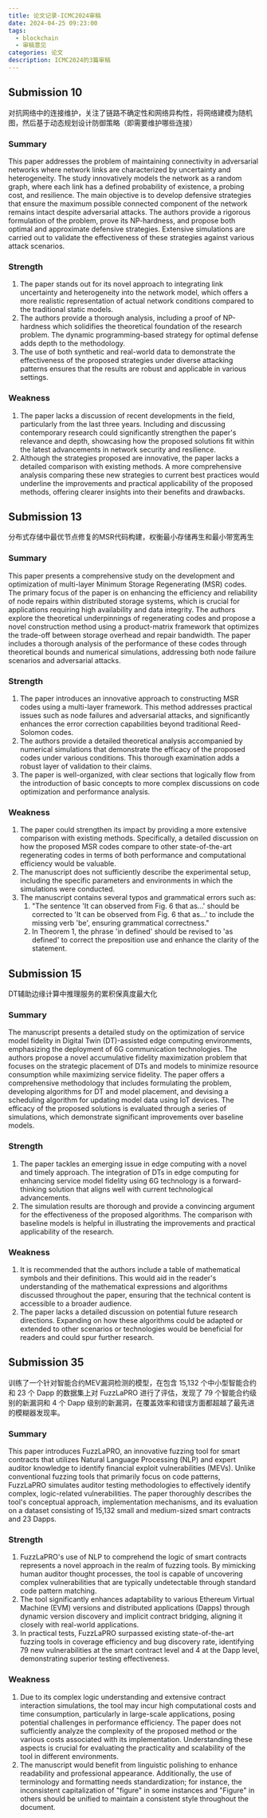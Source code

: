 ```yaml
---
title: 论文记录-ICMC2024审稿
date: 2024-04-25 09:23:00
tags:
  - blockchain
  - 审稿意见
categories: 论文
description: ICMC2024的3篇审稿
---
```

## Submission 10
对抗网络中的连接维护，关注了链路不确定性和网络异构性，将网络建模为随机图，然后基于动态规划设计防御策略（即需要维护哪些连接）

### Summary
This paper addresses the problem of maintaining connectivity in adversarial networks where network links are characterized by uncertainty and heterogeneity. The study innovatively models the network as a random graph, where each link has a defined probability of existence, a probing cost, and resilience. The main objective is to develop defensive strategies that ensure the maximum possible connected component of the network remains intact despite adversarial attacks. The authors provide a rigorous formulation of the problem, prove its NP-hardness, and propose both optimal and approximate defensive strategies. Extensive simulations are carried out to validate the effectiveness of these strategies against various attack scenarios.

### Strength
1. The paper stands out for its novel approach to integrating link uncertainty and heterogeneity into the network model, which offers a more realistic representation of actual network conditions compared to the traditional static models.
2. The authors provide a thorough analysis, including a proof of NP-hardness which solidifies the theoretical foundation of the research problem. The dynamic programming-based strategy for optimal defense adds depth to the methodology.
3. The use of both synthetic and real-world data to demonstrate the effectiveness of the proposed strategies under diverse attacking patterns ensures that the results are robust and applicable in various settings.

### Weakness
1. The paper lacks a discussion of recent developments in the field, particularly from the last three years. Including and discussing contemporary research could significantly strengthen the paper's relevance and depth, showcasing how the proposed solutions fit within the latest advancements in network security and resilience.
2. Although the strategies proposed are innovative, the paper lacks a detailed comparison with existing methods. A more comprehensive analysis comparing these new strategies to current best practices would underline the improvements and practical applicability of the proposed methods, offering clearer insights into their benefits and drawbacks.

## Submission 13
分布式存储中最优节点修复的MSR代码构建，权衡最小存储再生和最小带宽再生

### Summary
This paper presents a comprehensive study on the development and optimization of multi-layer Minimum Storage Regenerating (MSR) codes. The primary focus of the paper is on enhancing the efficiency and reliability of node repairs within distributed storage systems, which is crucial for applications requiring high availability and data integrity. The authors explore the theoretical underpinnings of regenerating codes and propose a novel construction method using a product-matrix framework that optimizes the trade-off between storage overhead and repair bandwidth. The paper includes a thorough analysis of the performance of these codes through theoretical bounds and numerical simulations, addressing both node failure scenarios and adversarial attacks.

### Strength
1. The paper introduces an innovative approach to constructing MSR codes using a multi-layer framework. This method addresses practical issues such as node failures and adversarial attacks, and significantly enhances the error correction capabilities beyond traditional Reed-Solomon codes.    
2. The authors provide a detailed theoretical analysis accompanied by numerical simulations that demonstrate the efficacy of the proposed codes under various conditions. This thorough examination adds a robust layer of validation to their claims.    
3. The paper is well-organized, with clear sections that logically flow from the introduction of basic concepts to more complex discussions on code optimization and performance analysis.

### Weakness
1. The paper could strengthen its impact by providing a more extensive comparison with existing methods. Specifically, a detailed discussion on how the proposed MSR codes compare to other state-of-the-art regenerating codes in terms of both performance and computational efficiency would be valuable.
2. The manuscript does not sufficiently describe the experimental setup, including the specific parameters and environments in which the simulations were conducted. 
3. The manuscript contains several typos and grammatical errors such as:
	1. "The sentence 'It can observed from Fig. 6 that as...' should be corrected to 'It can be observed from Fig. 6 that as...' to include the missing verb 'be', ensuring grammatical correctness."
	2. In Theorem 1, the phrase 'in defined' should be revised to 'as defined' to correct the preposition use and enhance the clarity of the statement.

## Submission 15
DT辅助边缘计算中推理服务的累积保真度最大化

### Summary
The manuscript presents a detailed study on the optimization of service model fidelity in Digital Twin (DT)-assisted edge computing environments, emphasizing the deployment of 6G communication technologies. The authors propose a novel accumulative fidelity maximization problem that focuses on the strategic placement of DTs and models to minimize resource consumption while maximizing service fidelity. The paper offers a comprehensive methodology that includes formulating the problem, developing algorithms for DT and model placement, and devising a scheduling algorithm for updating model data using IoT devices. The efficacy of the proposed solutions is evaluated through a series of simulations, which demonstrate significant improvements over baseline models.

### Strength
1. The paper tackles an emerging issue in edge computing with a novel and timely approach. The integration of DTs in edge computing for enhancing service model fidelity using 6G technology is a forward-thinking solution that aligns well with current technological advancements.
2. The simulation results are thorough and provide a convincing argument for the effectiveness of the proposed algorithms. The comparison with baseline models is helpful in illustrating the improvements and practical applicability of the research.

### Weakness
1. It is recommended that the authors include a table of mathematical symbols and their definitions. This would aid in the reader's understanding of the mathematical expressions and algorithms discussed throughout the paper, ensuring that the technical content is accessible to a broader audience.
2. The paper lacks a detailed discussion on potential future research directions. Expanding on how these algorithms could be adapted or extended to other scenarios or technologies would be beneficial for readers and could spur further research.

## Submission 35
训练了一个针对智能合约MEV漏洞检测的模型，在包含 15,132 个中小型智能合约和 23 个 Dapp 的数据集上对 FuzzLaPRO 进行了评估，发现了 79 个智能合约级别的新漏洞和 4 个 Dapp 级别的新漏洞，在覆盖效率和错误方面都超越了最先进的模糊器发现率。

### Summary
This paper introduces FuzzLaPRO, an innovative fuzzing tool for smart contracts that utilizes Natural Language Processing (NLP) and expert auditor knowledge to identify financial exploit vulnerabilities (MEVs). Unlike conventional fuzzing tools that primarily focus on code patterns, FuzzLaPRO simulates auditor testing methodologies to effectively identify complex, logic-related vulnerabilities. The paper thoroughly describes the tool's conceptual approach, implementation mechanisms, and its evaluation on a dataset consisting of 15,132 small and medium-sized smart contracts and 23 Dapps.

### Strength
1.  FuzzLaPRO's use of NLP to comprehend the logic of smart contracts represents a novel approach in the realm of fuzzing tools. By mimicking human auditor thought processes, the tool is capable of uncovering complex vulnerabilities that are typically undetectable through standard code pattern matching.
2. The tool significantly enhances adaptability to various Ethereum Virtual Machine (EVM) versions and distributed applications (Dapps) through dynamic version discovery and implicit contract bridging, aligning it closely with real-world applications.
3. In practical tests, FuzzLaPRO surpassed existing state-of-the-art fuzzing tools in coverage efficiency and bug discovery rate, identifying 79 new vulnerabilities at the smart contract level and 4 at the Dapp level, demonstrating superior testing effectiveness.

### Weakness
1. Due to its complex logic understanding and extensive contract interaction simulations, the tool may incur high computational costs and time consumption, particularly in large-scale applications, posing potential challenges in performance efficiency. The paper does not sufficiently analyze the complexity of the proposed method or the various costs associated with its implementation. Understanding these aspects is crucial for evaluating the practicality and scalability of the tool in different environments.
2. The manuscript would benefit from linguistic polishing to enhance readability and professional appearance. Additionally, the use of terminology and formatting needs standardization; for instance, the inconsistent capitalization of "figure" in some instances and "Figure" in others should be unified to maintain a consistent style throughout the document.
